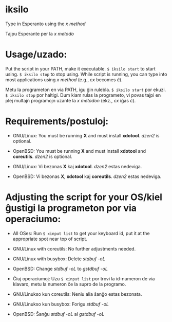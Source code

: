 # iksilo
Type in Esperanto using the *x method*

Tajpu Esperante per la *x metodo*

# Usage/uzado:
Put the script in your PATH, make it executable. `$ iksilo start` to start using. `$ iksilo stop` to stop using.
While script is running, you can type into most applications using *x method* (e.g., *cx* becomes *ĉ*).

Metu la programeton en via PATH, igu ĝin rulebla. `$ iksilo start` por ekuzi. `$ iksilo stop` por haltigi.
Dum kiam rulas la programeto, vi povas tajpi en plej multajn programojn uzante la *x metodon* (ekz., *cx* iĝas *ĉ*).

# Requirements/postuloj:
- GNU/Linux: You must be running **X** and must install **xdotool**. *dzen2* is optional.
- OpenBSD: You must be running **X** and must install **xdotool** and **coreutils**. *dzen2* is optional.

- GNU/Linux: Vi bezonas **X** kaj **xdotool**. *dzen2* estas nedeviga.
- OpenBSD: Vi bezonas **X**, **xdotool** kaj **coreutils**. *dzen2* estas nedeviga.

# Adjusting the script for your OS/kiel ĝustigi la programeton por via operaciumo:
- All OSes: Run `$ xinput list` to get your keyboard id, put it at the appropriate spot near top of script.
- GNU/Linux with coreutils: No further adjustments needed.
- GNU/Linux with busybox: Delete *stdbuf -oL*
- OpenBSD: Change *stdbuf -oL* to *gstdbuf -oL*

- Ĉiuj operaciumoj: Uzu `$ xinput list` por trovi la id-numeron de via klavaro, metu la numeron ĉe la supro de la programo.
- GNU/Linukso kun coreutils: Neniu alia ŝanĝo estas bezonata.
- GNU/Linukso kun busybox: Forigu *stdbuf -oL*
- OpenBSD: Ŝanĝu *stdbuf -oL* al *gstdbuf -oL*

